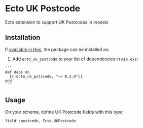# Ecto UK Postcode

Ecto extension to support UK Postcodes in models

## Installation

If [available in Hex](https://hex.pm/docs/publish), the package can be installed as:

  1. Add `ecto_uk_postcode` to your list of dependencies in `mix.exs`:

    ```
    def deps do
      [{:ecto_uk_potscode, "~> 0.2.0"}]
    end
    ```

## Usage

On your schema, define UK Postcode fields with this type:

```
field :postcode, Ecto.UKPostcode
```
